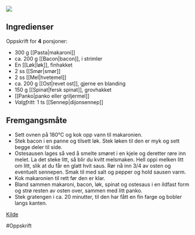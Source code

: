 ![](https://matpaabordet.no/wp-content/uploads/2017/01/PC300873-768x1024.jpg)

## Ingredienser
Oppskrift for **4** porsjoner:
- 300 g [[Pasta|makaroni]]
- ca. 200 g [[Bacon|bacon]], i strimler
- En [[Løk|løk]], finhakket
- 2 ss [[Smør|smør]]
- 2 ss [[Mel|hvetemel]]
- ca. 200 g [[Ost|revet ost]], gjerne en blanding
- 150 g [[Spinat|fersk spinat]], grovhakket
- [[Panko|panko eller griljermel]]
- *Valgfritt*: 1 ts [[Sennep|dijonsennep]]

## Fremgangsmåte
- Sett ovnen på 180°C og kok opp vann til makaronien.
- Stek bacon i en panne og tilsett løk. Stek løken til den er myk og sett begge deler til side.
- Ostesausen lages så ved å smelte smøret i en kjele og deretter røre inn melet. La det steke litt, så blir du kvitt melsmaken. Hell oppi melken litt om litt, slik at du får en glatt hvit saus. Rør nå inn 3/4 av osten og eventuelt sennepen. Smak til med salt og pepper og hold sausen varm.
- Kok makaronien til rett før den er klar.
- Bland sammen makaroni, bacon, løk, spinat og ostesaus i en ildfast form og strø resten av osten over, sammen med litt panko.
- Stek gratengen i ca. 20 minutter, til den har fått en fin farge og bobler langs kanten.

[Kilde](https://matpaabordet.no/2017/01/06/mac-n-cheese-med-spinat-og-bacon/)

#Oppskrift